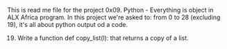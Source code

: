 This is read me file for the project 0x09. Python - Everything is object in ALX Africa program.
In this project we're asked to:
from 0 to 28 (excluding 19), it's all about python output od a code.

19. Write a function def copy_list(l): that returns a copy of a list.